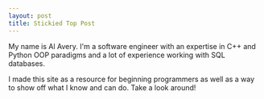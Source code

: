 ```yaml
---
layout: post
title: Stickied Top Post
---
```


My name is Al Avery.  I'm a software engineer with an expertise in C++ and Python OOP paradigms and a lot of experience working with SQL databases.

I made this site as a resource for beginning programmers as well as a way to show off what I know and can do.  Take a look around!
